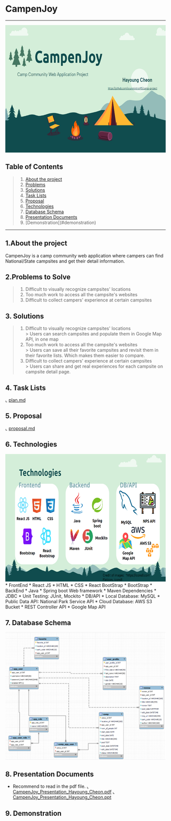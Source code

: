 # CampenJoy
---
<img src="https://github.com/oyunmintrio95/camp-project/blob/main/documents/intro_campenjoy.png"  width="800" height="400"/>


## Table of Contents
> 1. [ About the project ](#about-project)
> 2. [ Problems ](#problems)
> 3. [ Solutions ](#solutions)
> 4. [ Task Lists ](#task_lists)
> 5. [Proposal](#proposal)
> 6. [ Technologies ](#technologies)
> 7. [Database Schema](#database)
> 8. [Presentation Documents](#presentation_documents)
> 9. [Demonstration[(#demonstration)
---

<a name="about-project"></a>
## 1.About the project

CampenJoy is a camp community web application where campers can find National/State campsites and get their detail information.

<a name="problems"></a>
## 2.Problems to Solve
> 1. Difficult to visually recognize campsites' locations
> 2. Too much work to access all the campsite's websites
> 3. Difficult to collect campers' experience at certain campsites

<a name="solutions"></a>
## 3. Solutions
> 1. Difficult to visually recognize campsites' locations
>  <br>  &gt; Users can search campsites and populate them in Google Map API, in one map
> 2. Too much work to access all the campsite's websites
>  <br>  &gt; Users can save all their favorite campsites and revisit them in their favorite lists.
>        Which makes them easier to compare.
> 3. Difficult to collect campers' experience at certain campsites
>  <br> &gt; Users can share and get real experiences for each campsite on campsite detail page.

<a name="task_lists"></a>
## 4. Task Lists
⌞ [plan.md](https://github.com/oyunmintrio95/camp-project/blob/main/plan.md "Task Lists")

<a name="proposal"></a>
## 5. Proposal
⌞ [proposal.md](https://github.com/oyunmintrio95/camp-project/blob/main/proposal.md "Proposal")

<a name="technologies"></a>
## 6. Technologies
<img src="https://github.com/oyunmintrio95/camp-project/blob/main/documents/technologies_campenjoy.png"  width="800" height="400"/>
* FrontEnd
  * React JS
  * HTML
  * CSS
  * React BootStrap
  * BootStrap
* BackEnd
  * Java
  * Spring boot Web framework
  * Maven Dependencies
  * JDBC
  * Unit Testing: JUnit, Mockito
* DB/API
  * Local Database: MySQL
  * Public Data API: National Park Service API
  * Cloud Database: AWS S3 Bucket
  * REST Controller API
  * Google Map API       

<a name="database"></a>
## 7. Database Schema
<img src="https://github.com/oyunmintrio95/camp-project/blob/main/documents/campenjoy-erd.png"  width="800" height="400"/>

<a name="presentation_documents"></a>
## 8. Presentation Documents
* Recommend to read in the pdf file.
⌞ [CampenJoy_Presentation_Hayoung_Cheon.pdf](https://github.com/oyunmintrio95/camp-project/blob/main/documents/CampenJoy%20MVP%20Presentation_Hayoung%20Cheon.pdf "Presentation pdf file")
⌞ [CampenJoy_Presentation_Hayoung_Cheon.ppt]("https://github.com/oyunmintrio95/camp-project/blob/main/documents/CampenJoy%20MVP%20Presentation_Hayoung%20Cheon.pptx" "Presentation ppt file")

<a name="demonstration"></a>
## 9. Demonstration




